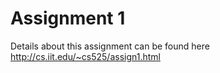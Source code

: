 # Assignment 1

Details about this assignment can be found here <http://cs.iit.edu/~cs525/assign1.html>
